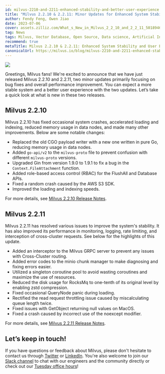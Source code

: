 ```yaml
---
id: milvus-2210-and-2211-enhanced-stability-and-better-user-experience.md
title: "Milvus 2.2.10 & 2.2.11: Minor Updates for Enhanced System Stability and User Experience"
author: Fendy Feng, Owen Jiao 
date: 2023-07-06
cover: assets.zilliz.com/What_s_New_in_Milvus_2_2_10_and_2_2_11_5018946465.png
tag: News
tags: Milvus, Vector Database, Open Source, Data science, Artificial Intelligence, Vector Management
recommend: true
metaTitle: Milvus 2.2.10 & 2.2.11: Enhanced System Stability and User Experience
canonicalUrl: https://milvus.io/blog/milvus-2210-and-2211-enhanced-stability-and-better-user-experience.md
---
```


![](https://assets.zilliz.com/What_s_New_in_Milvus_2_2_10_and_2_2_11_5018946465.png)


Greetings, Milvus fans! We're excited to announce that we have just released Milvus 2.2.10 and 2.2.11, two minor updates primarily focusing on bug fixes and overall performance improvement. You can expect a more stable system and a better user experience with the two updates. Let’s take a quick look at what is new in these two releases. 

## Milvus 2.2.10

Milvus 2.2.10 has fixed occasional system crashes, accelerated loading and indexing, reduced memory usage in data nodes, and made many other improvements. Below are some notable changes: 

- Replaced the old CGO payload writer with a new one written in pure Go, reducing memory usage in data nodes.
- Added `go-api/v2` to the `milvus-proto` file to prevent confusion with different `milvus-proto` versions. 
- Upgraded Gin from version 1.9.0 to 1.9.1 to fix a bug in the `Context.FileAttachment` function.
- Added role-based access control (RBAC) for the FlushAll and Database APIs.
- Fixed a random crash caused by the AWS S3 SDK.
- Improved the loading and indexing speeds. 

For more details, see [Milvus 2.2.10 Release Notes](https://milvus.io/docs/release_notes.md#2210). 

## Milvus 2.2.11

Milvus 2.2.11 has resolved various issues to improve the system's stability. It has also improved its performance in monitoring, logging, rate limiting, and interception of cross-cluster requests. See below for the highlights of this update. 

- Added an interceptor to the Milvus GRPC server to prevent any issues with Cross-Cluster routing.
- Added error codes to the minio chunk manager to make diagnosing and fixing errors easier. 
- Utilized a singleton coroutine pool to avoid wasting coroutines and maximize the use of resources. 
- Reduced the disk usage for RocksMq to one-tenth of its original level by enabling zstd compression.
- Fixed occasional QueryNode panic during loading.
- Rectified the read request throttling issue caused by miscalculating queue length twice.
- Fixed issues with GetObject returning null values on MacOS.
- Fixed a crash caused by incorrect use of the noexcept modifier.

For more details, see [Milvus 2.2.11 Release Notes](https://milvus.io/docs/release_notes.md#2211). 

## Let’s keep in touch!

If you have questions or feedback about Milvus, please don't hesitate to contact us through [Twitter](https://twitter.com/milvusio) or [LinkedIn](https://www.linkedin.com/company/the-milvus-project). You're also welcome to join our [Slack channel](https://milvus.io/slack/) to chat with our engineers and the community directly or check out our [Tuesday office hours](https://us02web.zoom.us/meeting/register/tZ0pcO6vrzsuEtVAuGTpNdb6lGnsPBzGfQ1T#/registration)!

